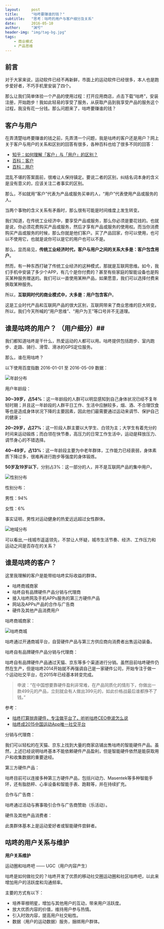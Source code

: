 ```yaml
---
layout:     post
title:      "咕咚要赚谁的钱？"
subtitle:   "思考：咕咚的用户与客户细分及关系"
date:       2016-05-10
author:     "渊兮"
header-img: "img/tag-bg.jpg"
tags:
    - 商业模式
    - 产品思维
---
```


## 前言 ##

对于大家来说，运动软件已经不再新鲜，市面上的运动软件已经很多，本人也是跑步爱好者，不巧手机里安装了四个。

那么让我们简单体验一个产品的使用过程：打开应用商店，点击下载“咕咚”，安装注册，开始跑步！我如此轻易的享受了服务，从获取产品到我享受产品的服务这个过程，我没有花一分钱。那么问题来了，咕咚要赚谁的钱？

## 客户与用户 ##

在弄清楚咕咚要赚谁的钱之前，先弄清一个问题，我是咕咚的客户还是用户？网上关于客户与用户的关系和区别的回答有很多，各种百科也给了很多不同的回答：

- [知乎：如何理解「客户」与「用户」的区别？](https://www.zhihu.com/question/20401408 "知乎：如何理解「客户」与「用户」的区别？")
- [百科：客户](http://baike.baidu.com/view/88584.htm "客户")
- [百科：用户](http://baike.baidu.com/view/200012.htm)

混乱不堪的答案面前，很难让人保持镇定。要说二者的区别，纠结名词本身的含义是没有意义的，应该关注二者事实的区别。

那么，不如就用“客户”代表为产品或服务买单的人，“用户”代表使用产品或服务的人。

当两个事物的含义关系有矛盾时，那么很有可能是时间维度上发生转变。

我们知道，在传统工业经济中，要享受产品或服务，那么你必须是要花钱的。也就是说，你必须花费购买产品或服务，然后才享有产品或服务的使用权。而当你消费购买产品或服务的时候，那么你就是他们客户。买了产品回家，你可以使用，也可以不使用它，也就是说你可以是它的用户也可以不是。

那么，显而易见，**传统工业经济时代，客户与用户之间的关系大多是：客户包含用户**。

然而，有一种东西打破了传统工业经济的这种模式，那就是互联网思维。如今，我们手机中安装了多少个APP，有几个是你付费的？甚至有些家庭的智能设备也是购买某种服务赠送的。我们可以一直使用某种产品，如果愿意，我们可以选择付费来换取某种服务。

所以，**互联网时代的商业模式中，大多是：用户包含客户**。

这是工业时代产品和互联网产品的很大区别，互联网带来了商业思维的巨大转变。所以，我们今天所喊的“用户思维”、“用户为王”等口号并不无道理。

## 谁是咕咚的用户？ （用户细分）##

我们都知道咕咚是干什么，热爱运动的人都可以用。咕咚提供包括跑步、室内跑步、走路、骑行、滑雪、滑冰的GPS定位服务。

那么，谁在用咕咚？

以下使用百度指数  2016-01-01 至 2016-05-09 数据：

![年龄分布](http://o6ffmzmqs.bkt.clouddn.com/img/articles/03-001.png?watermark/2/text/dWFueGkuY29t/font/5a6L5L2T/fontsize/250/fill/IzY5Njk2OQ==/dissolve/100/gravity/SouthEast/dx/10/dy/10)

用户年龄段：

**30~39岁，占54%**：这一年龄段的人群可以明显感知到自己身体状况已经不复年轻时期；并且这一年龄段的人群平日工作、生活中应酬较多，烟、酒、不合理饮食等也是造成身体状况下降的主要因素，因此他们最需要通过运动来调节、保护自己的健康；

**20~29岁，占27%**：这一阶段人群主要以大学生、白领为主；大学生有着充分的时间来运动锻炼；而白领在快节奏，高压力的日常工作生活中，运动是释放压力、调节身心的不错选择。

**40~49岁，占13%**：这一年龄段主要为中老年群体，工作能力已经衰弱，身体素质下降过多，很难再进行跑步等强度的身体锻炼。

**50岁及19岁以下**，分别占3%：这一部分的人，并不是互联网产品的集中用户。

![性别分布](http://o6ffmzmqs.bkt.clouddn.com/img/articles/03-002.png?watermark/2/text/dWFueGkuY29t/font/5a6L5L2T/fontsize/250/fill/IzY5Njk2OQ==/dissolve/100/gravity/SouthEast/dx/10/dy/10)

性别分布：

男性：94%

女性：6%

事实证明，男性对运动健身的热爱远远超过女性群体。

![地域分布](http://o6ffmzmqs.bkt.clouddn.com/img/articles/03-003.png?watermark/2/text/dWFueGkuY29t/font/5a6L5L2T/fontsize/250/fill/IzY5Njk2OQ==/dissolve/100/gravity/SouthEast/dx/10/dy/10)

可以看出,一线城市遥遥领先，不禁让人怀疑，城市生活节奏、经济、工作压力和运动之间是否存在的关系？

## 谁是咕咚的客户？ ##

这里我理解的客户是能带给咕咚实际收益的群体。

- 咕咚商城商家
- 咕咚自有品牌硬件产品分销与代理商
- 接入咕咚网及手机APPs服务的第三方硬件产品
- 网站及APPs产品的合作与广告商
- 硬件及其他产品消费用户

咕咚商城商家：

![咕咚商城](http://o6ffmzmqs.bkt.clouddn.com/img/articles/03-004.png)

咕咚通过开通商城平台，自营硬件产品与第三方供应商向消费者出售运动装备。

咕咚自有品牌硬件产品分销与代理商：

咕咚自有品牌硬件产品通过天猫、京东等多个渠道进行分销。虽然目前咕咚硬件仍然在生产，但是咕咚2014开始就不再强调自己是一家硬件公司，开始专注于做一个运动社交平台，在2015年已经基本转变完成。

>申波：“在中国想要靠硬件盈利非常难，在产品同质化的情形下，你做出一款499元的产品，立刻就会有人做出399元的，如此价格战最后谁都挣不了钱。”

参考：

- [咕咚打算抛弃硬件，专注做平台了，听听咕咚CEO申波怎么说](http://mt.sohu.com/20150702/n416031538.shtml)
- [咕咚成2015中国运动App唯一社交平台](http://www.chinabyte.com/426/13490926.shtml)

分销与代理商：

我们可以轻松的在天猫、京东上找到大量的商家店铺出售咕咚的智能硬件产品。虽然，上述已经说明咕咚基本不能依赖硬件产品盈利，但是智能硬件依然是能获取用户和收集数据的重要途经。

第三方硬件产品：

咕咚目前可以连接多种第三方硬件产品，包括兴动力、Masentek等多种智能手环，还有脂肪秤、心率设备和智能手表、跑鞋等，并在持续扩充。

合作与广告商：

咕咚通过活动与赛事吸引合作与广告商赞助（乐活动）。

硬件及其他产品消费者：

此类群体基本上是运动爱好者或智能硬件尝鲜者。

## 咕咚的用户关系与维护 ##

**用户关系维护**

运动圈和咕咚吧 —— UGC（用户内容产生）

咕咚是如何做社交的？咕咚开发了优质的移动社交圈运动圈和社区咕咚吧，以此来增加用户的活跃度和沟通频率。

主要的方式有以下：

- 培养草根明星，增加与其他用户的互动，带来用户活跃度。
- 放大优质内容的价值，维持用户参与热情。
- 引入时效内容，提高用户社交粘性。
- 数据（用户的运动数据）服务，捆绑用户群体。



